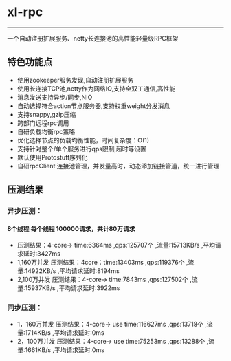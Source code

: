 # xl-rpc
---
一个自动注册扩展服务、netty长连接池的高性能轻量级RPC框架
<br/>
## 特色功能点
  * 使用zookeeper服务发现,自动注册扩展服务
  * 使用长连接TCP池,netty作为网络IO,支持全双工通信,高性能
  * 消息发送支持异步/同步,NIO
  * 自动选择符合action节点服务器,支持权重weight分发消息
  * 支持snappy,gzip压缩
  * 跨部门远程rpc调用
  * 自研负载均衡rpc策略
  * 优化选择节点的负载均衡性能，时间复杂度：O(1)
  * 支持针对整个/单个服务进行qps限制,超时等设置
  * 默认使用Protostuff序列化
  * 自研rpcClient 连接池管理，并发量高时，动态添加链接管道，统一进行管理
  
  
## 压测结果

  ### 异步压测：
   #### 8个线程 每个线程 100000请求，共计80万请求
  * 压测结果：4-core-> time:6364ms ,qps:125707个 ,流量:15713KB/s ,平均请求延时:3427ms
  * 1,160万并发 压测结果：4core：time:13403ms ,qps:119376个 ,流量:14922KB/s ,平均请求延时:8194ms
  * 2,100万并发 压测结果：4-core-> time:7843ms ,qps:127502个 ,流量:15937KB/s ,平均请求延时:3922ms
  
  ### 同步压测：
  * 1，160万并发 压测结果：4-core-> use time:116627ms ,qps:13718个 ,流量:1714KB/s ,平均请求延时:0ms
  * 2，100万并发 压测结果：4-core-> use time:75253ms ,qps:13288个 ,流量:1661KB/s ,平均请求延时:0ms
